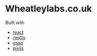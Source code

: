 # Wheatleylabs.co.uk

Built with
- [react](https://reactjs.org/)
- [nextjs](https://nextjs.org/)
- [gsap](https://greensock.com/gsap/)
- [pixijs](https://pixijs.com/)